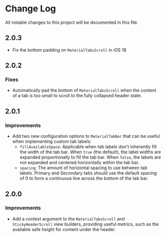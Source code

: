 # Change Log
All notable changes to this project will be documented in this file.

## 2.0.3

* Fix the bottom padding on `MaterialTabsScroll` in iOS 18

## 2.0.2

### Fixes

* Automatically pad the bottom of `MaterialTabsScroll` when the content of a tab is too small to scroll to the fully collapsed header state.

## 2.0.1

### Improvements

* Add two new configuration options to `MaterialTabBar` that can be useful when implementing custom tab labels:
  * `fillAvailableSpace`: Applicable when tab labels don't inherently fill the width of the tab bar. When `true` (the default), the label widths are expanded proportionally to fill the tab bar. When `false`, the labels are not expanded and centered horizontally within the tab bar.
  * `spacing`: The amount of horizontal spacing to use between tab labels. Primary and Secondary tabs should use the default spacing of 0 to form a continuous line across the bottom of the tab bar.

## 2.0.0

### Improvements

* Add a context argument to the `MaterialTabsScroll` and `StickyHeaderScroll` view builders, providing useful metrics, such as the available safe height for content under the header.
